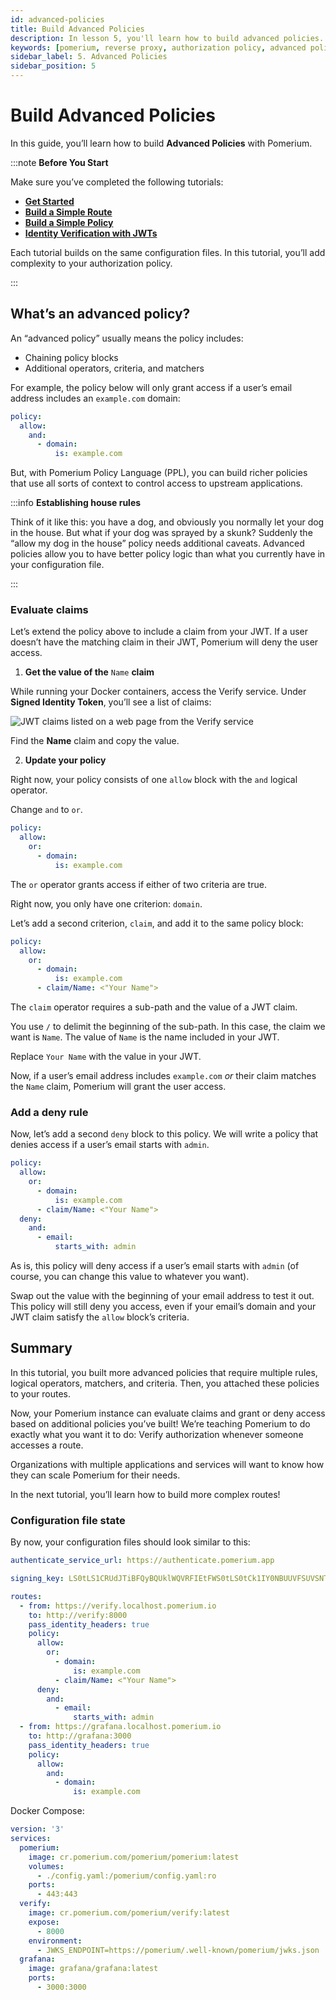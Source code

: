 ```yaml
---
id: advanced-policies
title: Build Advanced Policies
description: In lesson 5, you'll learn how to build advanced policies.
keywords: [pomerium, reverse proxy, authorization policy, advanced policies]
sidebar_label: 5. Advanced Policies
sidebar_position: 5
---
```


# Build Advanced Policies

In this guide, you’ll learn how to build **Advanced Policies** with Pomerium.

:::note **Before You Start**

Make sure you’ve completed the following tutorials:

- [**Get Started**](/docs/courses/fundamentals/get-started)
- [**Build a Simple Route**](/docs/courses/fundamentals/build-routes)
- [**Build a Simple Policy**](/docs/courses/fundamentals/build-policies)
- [**Identity Verification with JWTs**](/docs/courses/fundamentals/jwt-verification)

Each tutorial builds on the same configuration files. In this tutorial, you’ll add complexity to your authorization policy.

:::

## What’s an advanced policy?

An “advanced policy” usually means the policy includes:

- Chaining policy blocks
- Additional operators, criteria, and matchers

For example, the policy below will only grant access if a user’s email address includes an `example.com` domain:

```yaml
policy:
  allow:
    and:
      - domain:
          is: example.com
```

But, with Pomerium Policy Language (PPL), you can build richer policies that use all sorts of context to control access to upstream applications.

:::info **Establishing house rules**

Think of it like this: you have a dog, and obviously you normally let your dog in the house. But what if your dog was sprayed by a skunk? Suddenly the “allow my dog in the house” policy needs additional caveats. Advanced policies allow you to have better policy logic than what you currently have in your configuration file.

:::

### Evaluate claims

Let’s extend the policy above to include a claim from your JWT. If a user doesn’t have the matching claim in their JWT, Pomerium will deny the user access.

1. **Get the value of the** `Name` **claim**

While running your Docker containers, access the Verify service. Under **Signed Identity Token**, you’ll see a list of claims:

![JWT claims listed on a web page from the Verify service](../img/jwt-verification/01-jwt-claims.png)

Find the **Name** claim and copy the value.

2. **Update your policy**

Right now, your policy consists of one `allow` block with the `and` logical operator.

Change `and` to `or`.

```yaml
policy:
  allow:
    or:
      - domain:
          is: example.com
```

The `or` operator grants access if either of two criteria are true.

Right now, you only have one criterion: `domain`.

Let’s add a second criterion, `claim`, and add it to the same policy block:

```yaml
policy:
  allow:
    or:
      - domain:
          is: example.com
      - claim/Name: <"Your Name">
```

The `claim` operator requires a sub-path and the value of a JWT claim.

You use `/` to delimit the beginning of the sub-path. In this case, the claim we want is `Name`. The value of `Name` is the name included in your JWT.

Replace `Your Name` with the value in your JWT.

Now, if a user’s email address includes `example.com` _or_ their claim matches the `Name` claim, Pomerium will grant the user access.

### Add a deny rule

Now, let’s add a second `deny` block to this policy. We will write a policy that denies access if a user’s email starts with `admin`.

```yaml
policy:
  allow:
    or:
      - domain:
          is: example.com
      - claim/Name: <"Your Name">
  deny:
    and:
      - email:
          starts_with: admin
```

As is, this policy will deny access if a user’s email starts with `admin` (of course, you can change this value to whatever you want).

Swap out the value with the beginning of your email address to test it out. This policy will still deny you access, even if your email’s domain and your JWT claim satisfy the `allow` block’s criteria.

## Summary

In this tutorial, you built more advanced policies that require multiple rules, logical operators, matchers, and criteria. Then, you attached these policies to your routes.

Now, your Pomerium instance can evaluate claims and grant or deny access based on additional policies you’ve built! We’re teaching Pomerium to do exactly what you want it to do: Verify authorization whenever someone accesses a route.

Organizations with multiple applications and services will want to know how they can scale Pomerium for their needs.

In the next tutorial, you’ll learn how to build more complex routes!

### Configuration file state

By now, your configuration files should look similar to this:

```yaml
authenticate_service_url: https://authenticate.pomerium.app

signing_key: LS0tLS1CRUdJTiBFQyBQUklWQVRFIEtFWS0tLS0tCk1IY0NBUUVFSUVSNThaeDA2SHJXTW9PUTRaNjlMaDdMZUtFZW5TSmJZcHJvZ3V3TEl0blNvQW9HQ0NxR1NNNDkKQXdFSG9VUURRZ0FFK1FtamZKQ2ovdzkrOUhrRDVlbTlIZFhRM3ViUEhIdWNOMTlNOXJxR05PeEpTRmR3VHgvaAphdVkvcVFSWWR0YVpnVEpEUWZSYVQ2Q1pPYndSYTl2TXNnPT0KLS0tLS1FTkQgRUMgUFJJVkFURSBLRVktLS0tLQo=

routes:
  - from: https://verify.localhost.pomerium.io
    to: http://verify:8000
    pass_identity_headers: true
    policy:
      allow:
        or:
          - domain:
              is: example.com
          - claim/Name: <"Your Name">
      deny:
        and:
          - email:
              starts_with: admin
  - from: https://grafana.localhost.pomerium.io
    to: http://grafana:3000
    pass_identity_headers: true
    policy:
      allow:
        and:
          - domain:
              is: example.com
```

Docker Compose:

```yaml
version: '3'
services:
  pomerium:
    image: cr.pomerium.com/pomerium/pomerium:latest
    volumes:
      - ./config.yaml:/pomerium/config.yaml:ro
    ports:
      - 443:443
  verify:
    image: cr.pomerium.com/pomerium/verify:latest
    expose:
      - 8000
    environment:
      - JWKS_ENDPOINT=https://pomerium/.well-known/pomerium/jwks.json
  grafana:
    image: grafana/grafana:latest
    ports:
      - 3000:3000
```
